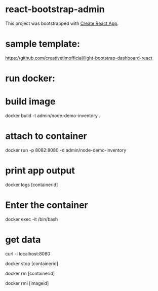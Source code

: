 # react-bootstrap-admin
This project was bootstrapped with [Create React App](https://github.com/facebook/create-react-app).

# sample template:
https://github.com/creativetimofficial/light-bootstrap-dashboard-react

# run docker:

# build image
docker build -t admin/node-demo-inventory .

# attach to container
docker run -p 8082:8080 -d admin/node-demo-inventory

# print app output
docker logs [containerid]

# Enter the container
docker exec -it <container id> /bin/bash

# get data
curl -i localhost:8080

docker stop [containerid]

docker rm [containerid]

docker rmi [imageid]
